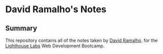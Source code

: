 # David Ramalho's Notes

## Summary

This repository contains all of the notes taken by [David Ramalho](https://github.com/davidRamalho). for the [Lighthouse Labs](https://www.lighthouselabs.ca/) Web Development Bootcamp.
